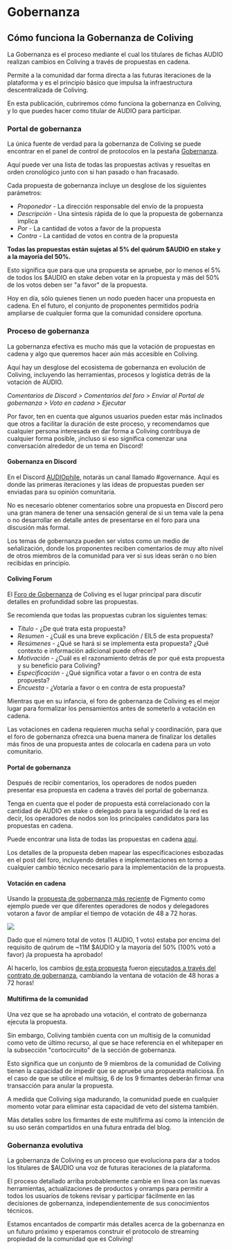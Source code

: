 # Gobernanza

## Cómo funciona la Gobernanza de Coliving

La Gobernanza es el proceso mediante el cual los titulares de fichas AUDIO realizan cambios en Coliving a través de propuestas en cadena.

Permite a la comunidad dar forma directa a las futuras iteraciones de la plataforma y es el principio básico que impulsa la infraestructura descentralizada de Coliving.


En esta publicación, cubriremos cómo funciona la gobernanza en Coliving, y lo que puedes hacer como titular de AUDIO para participar.


### **Portal de gobernanza**

La única fuente de verdad para la gobernanza de Coliving se puede encontrar en el panel de control de protocolos en la pestaña [Gobernanza](https://dashboard..org/governance).


Aquí puede ver una lista de todas las propuestas activas y resueltas en orden cronológico junto con si han pasado o han fracasado.


Cada propuesta de gobernanza incluye un desglose de los siguientes parámetros:


* _Proponedor_ - La dirección responsable del envío de la propuesta
* _Descripción_ - Una síntesis rápida de lo que la propuesta de gobernanza implica
* _Por_ - La cantidad de votos a favor de la propuesta
* _Contra_ - La cantidad de votos en contra de la propuesta

**Todas las propuestas están sujetas al 5% del quórum $AUDIO en stake y a la mayoría del 50%.**


Esto significa que para que una propuesta se apruebe, por lo menos el 5% de todos los $AUDIO en stake deben votar en la propuesta y más del 50% de los votos deben ser "a favor" de la propuesta.


Hoy en día, sólo quienes tienen un nodo pueden hacer una propuesta en cadena. En el futuro, el conjunto de proponentes permitidos podría ampliarse de cualquier forma que la comunidad considere oportuna.


### **Proceso de gobernanza**

La gobernanza efectiva es mucho más que la votación de propuestas en cadena y algo que queremos hacer aún más accesible en Coliving.


Aquí hay un desglose del ecosistema de gobernanza en evolución de Coliving, incluyendo las herramientas, procesos y logística detrás de la votación de AUDIO.


_Comentarios de Discord &gt; Comentarios del foro &gt; Enviar al Portal de gobernanza &gt; Voto en cadena &gt; Ejecutar_


Por favor, ten en cuenta que algunos usuarios pueden estar más inclinados que otros a facilitar la duración de este proceso, y recomendamos que cualquier persona interesada en dar forma a Coliving contribuya de cualquier forma posible, ¡incluso si eso significa comenzar una conversación alrededor de un tema en Discord!


#### **Gobernanza en Discord**

En el Discord [AUDIOphile](https://discord.gg/ah5CcqW), notarás un canal llamado \#governance. Aquí es donde las primeras iteraciones y las ideas de propuestas pueden ser enviadas para su opinión comunitaria.


No es necesario obtener comentarios sobre una propuesta en Discord pero una gran manera de tener una sensación general de si un tema vale la pena o no desarrollar en detalle antes de presentarse en el foro para una discusión más formal.


Los temas de gobernanza pueden ser vistos como un medio de señalización, donde los proponentes reciben comentarios de muy alto nivel de otros miembros de la comunidad para ver si sus ideas serán o no bien recibidas en principio.


#### **Coliving Forum**

El [Foro de Gobernanza](https://gov..org/) de Coliving es el lugar principal para discutir detalles en profundidad sobre las propuestas.


Se recomienda que todas las propuestas cubran los siguientes temas:


* _Título_ - ¿De qué trata esta propuesta?
* _Resumen_ - ¿Cuál es una breve explicación / EIL5 de esta propuesta?
* _Resúmenes_ - ¿Qué se hará si se implementa esta propuesta? ¿Qué contexto e información adicional puede ofrecer?
* _Motivación_ - ¿Cuál es el razonamiento detrás de por qué esta propuesta y su beneficio para Coliving?
* _Especificación_ - ¿Qué significa votar a favor o en contra de esta propuesta?
* _Encuesta_ - ¿Votaría a favor o en contra de esta propuesta?

Mientras que en su infancia, el foro de gobernanza de Coliving es el mejor lugar para formalizar los pensamientos antes de someterlo a votación en cadena.

Las votaciones en cadena requieren mucha señal y coordinación, para que el foro de gobernanza ofrezca una buena manera de finalizar los detalles más finos de una propuesta antes de colocarla en cadena para un voto comunitario.


#### **Portal de gobernanza**

Después de recibir comentarios, los operadores de nodos pueden presentar esa propuesta en cadena a través del portal de gobernanza.

Tenga en cuenta que el poder de propuesta está correlacionado con la cantidad de AUDIO en stake o delegado para la seguridad de la red es decir, los operadores de nodos son los principales candidatos para las propuestas en cadena.

Puede encontrar una lista de todas las propuestas en cadena [aquí](https://dashboard..org/#/governance).


Los detalles de la propuesta deben mapear las especificaciones esbozadas en el post del foro, incluyendo detalles e implementaciones en torno a cualquier cambio técnico necesario para la implementación de la propuesta.


#### **Votación en cadena**

Usando la [propuesta de gobernanza más reciente](https://dashboard..org/#/governance/proposal/9) de Figmento como ejemplo puede ver que diferentes operadores de nodos y delegadores votaron a favor de ampliar el tiempo de votación de 48 a 72 horas.


![](https://assets.website-files.com/6024b69839b1b7fd3787991c/607d16049feb3a126f852b57_H6OK09A-2szawbI66mlGi7489J5aj-x604boPIeDUs6zhfZB7Fs77rIsaskaMGslMNWdGrTfm2ZM_sLalkwBvLCn-I0aUm7g9aSIYr11qC0b2t5WHELcyUtSlK21OaD5UgB9mnRN.png)


Dado que el número total de votos \(1 AUDIO, 1 voto\) estaba por encima del requisito de quórum de ~11M $AUDIO y la mayoría del 50% \(100% votó a favor\) ¡la propuesta ha aprobado!


Al hacerlo, los cambios [de esta propuesta](https://etherscan.io/tx/0xd4e14895b2a22b48469a43923ab7b30bee75f9a688941933430b3dae9510b8a6) fueron [ejecutados a través del contrato de gobernanza](https://etherscan.io/tx/0x4396652fb9c1116cec5900f412608dfba7a3ec1b9967f4109a8ec3e09d3a75af), cambiando la ventana de votación de 48 horas a 72 horas!


#### **Multifirma de la comunidad**

Una vez que se ha aprobado una votación, el contrato de gobernanza ejecuta la propuesta.


Sin embargo, Coliving también cuenta con un multisig de la comunidad como veto de último recurso, al que se hace referencia en el whitepaper en la subsección "cortocircuito" de la sección de gobernanza.


Esto significa que un conjunto de 9 miembros de la comunidad de Coliving tienen la capacidad de impedir que se apruebe una propuesta maliciosa. En el caso de que se utilice el multisig, 6 de los 9 firmantes deberán firmar una transacción para anular la propuesta.


A medida que Coliving siga madurando, la comunidad puede en cualquier momento votar para eliminar esta capacidad de veto del sistema también.


Más detalles sobre los firmantes de este multifirma así como la intención de su uso serán compartidos en una futura entrada del blog.


### **Gobernanza evolutiva**

La gobernanza de Coliving es un proceso que evoluciona para dar a todos los titulares de $AUDIO una voz de futuras iteraciones de la plataforma.


El proceso detallado arriba probablemente cambie en línea con las nuevas herramientas, actualizaciones de productos y onramps para permitir a todos los usuarios de tokens revisar y participar fácilmente en las decisiones de gobernanza, independientemente de sus conocimientos técnicos.


Estamos encantados de compartir más detalles acerca de la gobernanza en un futuro próximo y esperamos construir el protocolo de streaming propiedad de la comunidad que es Coliving!

